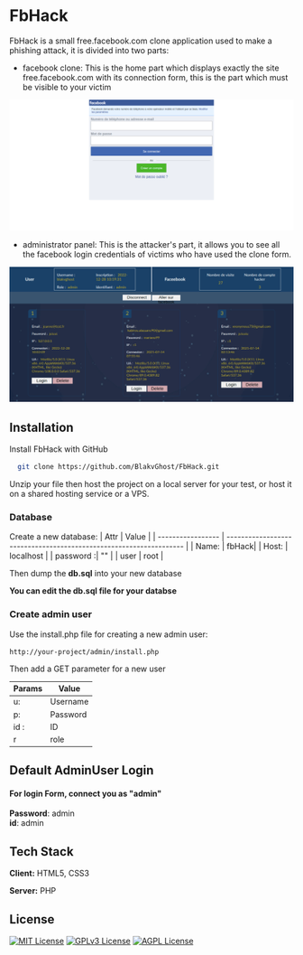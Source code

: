 
# FbHack

FbHack is a small free.facebook.com clone application used to make a phishing attack, it is divided into two parts:
  - facebook clone: This is the home part which displays exactly the site free.facebook.com with its connection form, this is the part which must be visible to your victim

   ![facebook clone Screenshot](screenshot-1.png)

   - administrator panel: This is the attacker's part, it allows you to see all the facebook login credentials of victims who have used the clone form.

  ![facebook clone Screenshot](screenshot-2.png)

## Installation

Install FbHack with GitHub

```bash
  git clone https://github.com/BlakvGhost/FbHack.git

```

Unzip your file then host the project on a local server for your test, or host it on a shared hosting service or a VPS.

  ### Database
  Create a new database:
  | Attr             | Value                                                                |
| ----------------- | ------------------------------------------------------------------ |
| Name: | fbHack|
| Host: | localhost |
| password :| "" |
| user | root |

Then dump the **db.sql** into your new database

**You can edit the db.sql file for your databse**

  ### Create admin user

  Use the install.php file for creating a new admin user:

    http://your-project/admin/install.php
  
  Then add a GET parameter for a new user

  | Params             | Value                                                                |
| ----------------- | ------------------------------------------------------------------ |
| u: | Username|
| p: | Password |
| id :| ID |
| r | role |

## Default AdminUser Login


#### For login Form, connect you as "admin"
 
 **Password**: admin \
 **id**: admin


## Tech Stack

**Client:** HTML5, CSS3

**Server:** PHP

## License

[![MIT License](https://img.shields.io/badge/License-MIT-green.svg)](https://choosealicense.com/licenses/mit/)
[![GPLv3 License](https://img.shields.io/badge/License-GPL%20v3-yellow.svg)](https://opensource.org/licenses/)
[![AGPL License](https://img.shields.io/badge/license-AGPL-blue.svg)](http://www.gnu.org/licenses/agpl-3.0)
